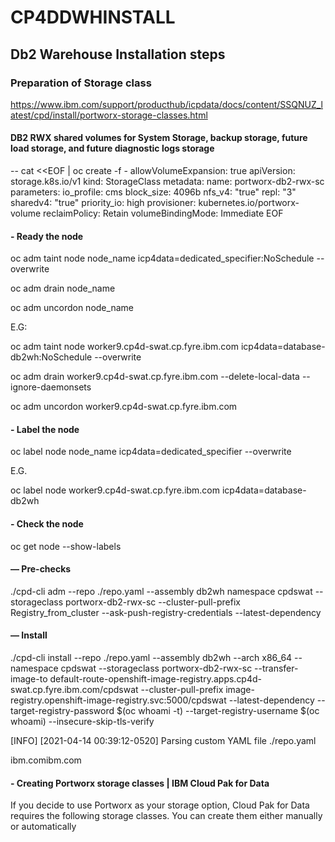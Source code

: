 # CP4DDWHINSTALL

## Db2 Warehouse Installation steps

### Preparation of Storage class

https://www.ibm.com/support/producthub/icpdata/docs/content/SSQNUZ_latest/cpd/install/portworx-storage-classes.html

#### DB2 RWX shared volumes for System Storage, backup storage, future load storage, and future diagnostic logs storage
--
  cat <<EOF | oc create -f -
  allowVolumeExpansion: true
  apiVersion: storage.k8s.io/v1
  kind: StorageClass
  metadata:
   name: portworx-db2-rwx-sc
  parameters:
   io_profile: cms
   block_size: 4096b
   nfs_v4: "true"
   repl: "3"
   sharedv4: "true"
   priority_io: high
  provisioner: kubernetes.io/portworx-volume
  reclaimPolicy: Retain
  volumeBindingMode: Immediate
  EOF

#### - Ready the node

oc adm taint node node_name icp4data=dedicated_specifier:NoSchedule --overwrite

oc adm drain node_name

oc adm uncordon node_name

E.G:

oc adm taint node worker9.cp4d-swat.cp.fyre.ibm.com icp4data=database-db2wh:NoSchedule --overwrite

oc adm drain worker9.cp4d-swat.cp.fyre.ibm.com --delete-local-data --ignore-daemonsets

oc adm uncordon worker9.cp4d-swat.cp.fyre.ibm.com

#### - Label the node

oc label node node_name icp4data=dedicated_specifier --overwrite

E.G.

oc label node worker9.cp4d-swat.cp.fyre.ibm.com icp4data=database-db2wh

#### - Check the node

oc get node --show-labels

#### — Pre-checks

./cpd-cli adm --repo ./repo.yaml --assembly db2wh namespace cpdswat --storageclass portworx-db2-rwx-sc --cluster-pull-prefix Registry_from_cluster --ask-push-registry-credentials --latest-dependency

#### — Install

./cpd-cli install --repo ./repo.yaml --assembly db2wh --arch x86_64 --namespace cpdswat --storageclass portworx-db2-rwx-sc --transfer-image-to default-route-openshift-image-registry.apps.cp4d-swat.cp.fyre.ibm.com/cpdswat --cluster-pull-prefix image-registry.openshift-image-registry.svc:5000/cpdswat --latest-dependency --target-registry-password $(oc whoami -t) --target-registry-username $(oc whoami) --insecure-skip-tls-verify

[INFO] [2021-04-14 00:39:12-0520] Parsing custom YAML file ./repo.yaml

ibm.comibm.com

#### - Creating Portworx storage classes | IBM Cloud Pak for Data

If you decide to use Portworx as your storage option, Cloud Pak for Data requires the following storage classes. You can create them either manually or automatically
